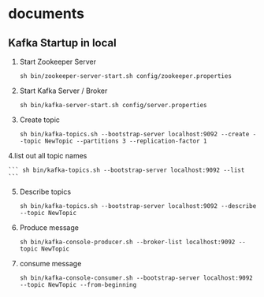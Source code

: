 # documents

## Kafka Startup in local ##

1. Start Zookeeper Server

    ```sh bin/zookeeper-server-start.sh config/zookeeper.properties```

2. Start Kafka Server / Broker

    ```sh bin/kafka-server-start.sh config/server.properties```

3. Create topic

    ``` sh bin/kafka-topics.sh --bootstrap-server localhost:9092 --create --topic NewTopic --partitions 3 --replication-factor 1 ```

4.list out all topic names

    ``` sh bin/kafka-topics.sh --bootstrap-server localhost:9092 --list ```

5. Describe topics
  
    ``` sh bin/kafka-topics.sh --bootstrap-server localhost:9092 --describe --topic NewTopic ```

6. Produce message

    ```sh bin/kafka-console-producer.sh --broker-list localhost:9092 --topic NewTopic```


7. consume message

    ``` sh bin/kafka-console-consumer.sh --bootstrap-server localhost:9092 --topic NewTopic --from-beginning ```
